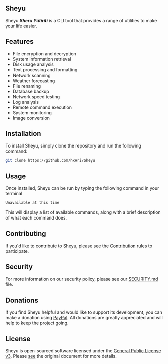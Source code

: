 ## Sheyu
Sheyu _**Sheru Yūtiriti**_ is a CLI tool that provides a range of utilities to make your life easier.

## Features

- File encryption and decryption
- System information retrieval
- Disk usage analysis
- Text processing and formatting
- Network scanning
- Weather forecasting
- File renaming
- Database backup
- Network speed testing
- Log analysis
- Remote command execution
- System monitoring
- Image conversion

## Installation

To install Sheyu, simply clone the repository and run the following command:

```sh
git clone https://github.com/hxAri/Sheyu
```

## Usage

Once installed, Sheyu can be run by typing the following command in your terminal

```sh
Unavailable at this time
```

This will display a list of available commands, along with a brief description of what each command does.

## Contributing

If you'd like to contribute to Sheyu, please see the [Contribution](https://github.com/hxAri/Sheyu/blob/main/.github/CONTRIBUTION.md) rules to participate.

## Security

For more information on our security policy, please see our [SECURITY.md](https://github.com/hxAri/Sheyu/blob/main/.github/SECURITY.md) file.

## Donations

If you find Sheyu helpful and would like to support its development, you can make a donation using [PayPal](https://paypal.me/hxAri). All donations are greatly appreciated and will help to keep the project going.

## License

Sheyu is open-sourced software licensed under the [General Public License v3](https://www.gnu.org/licenses/gpl-3.0.html).
Please [see](https://www.gnu.org/licenses/gpl-3.0.html) the original document for more details.

